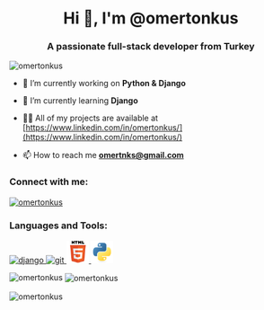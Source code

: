 <h1 align="center">Hi 👋, I'm @omertonkus</h1>
<h3 align="center">A passionate full-stack developer from Turkey</h3>

<p align="left"> <img src="https://komarev.com/ghpvc/?username=omertonkus&label=Profile%20views&color=0e75b6&style=flat" alt="omertonkus" /> </p>

- 🔭 I’m currently working on **Python & Django**

- 🌱 I’m currently learning **Django**

- 👨‍💻 All of my projects are available at [https://www.linkedin.com/in/omertonkus/](https://www.linkedin.com/in/omertonkus/)

- 📫 How to reach me **omertnks@gmail.com**

<h3 align="left">Connect with me:</h3>
<p align="left">
<a href="https://linkedin.com/in/omertonkus" target="blank"><img align="center" src="https://raw.githubusercontent.com/rahuldkjain/github-profile-readme-generator/master/src/images/icons/Social/linked-in-alt.svg" alt="omertonkus" height="30" width="40" /></a>
</p>

<h3 align="left">Languages and Tools:</h3>
<p align="left"> <a href="https://www.djangoproject.com/" target="_blank" rel="noreferrer"> <img src="https://cdn.worldvectorlogo.com/logos/django.svg" alt="django" width="40" height="40"/> </a> <a href="https://git-scm.com/" target="_blank" rel="noreferrer"> <img src="https://www.vectorlogo.zone/logos/git-scm/git-scm-icon.svg" alt="git" width="40" height="40"/> </a> <a href="https://www.w3.org/html/" target="_blank" rel="noreferrer"> <img src="https://raw.githubusercontent.com/devicons/devicon/master/icons/html5/html5-original-wordmark.svg" alt="html5" width="40" height="40"/> </a> <a href="https://www.python.org" target="_blank" rel="noreferrer"> <img src="https://raw.githubusercontent.com/devicons/devicon/master/icons/python/python-original.svg" alt="python" width="40" height="40"/> </a> </p>

<p><img align="left" src="https://github-readme-stats.vercel.app/api/top-langs?username=omertonkus&show_icons=true&locale=en&layout=compact" alt="omertonkus" /></p>

<p>&nbsp;<img align="center" src="https://github-readme-stats.vercel.app/api?username=omertonkus&show_icons=true&locale=en" alt="omertonkus" /></p>

<p><img align="center" src="https://github-readme-streak-stats.herokuapp.com/?user=omertonkus&" alt="omertonkus" /></p>


